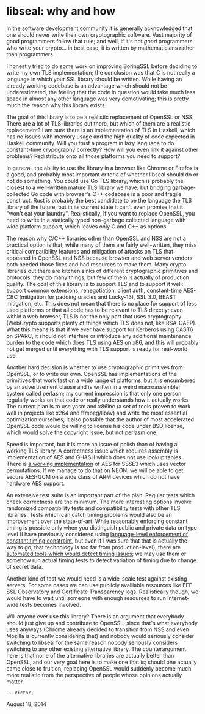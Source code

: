 libseal: why and how
====================

In the software development community it is generally acknowledged that one
should never write their own cryptographic software.  Vast majority of good
programmers follow that rule; and well, if it's not *good* programmers who
write your crypto... in best case, it is written by mathematicians rather than
programmers.

I honestly tried to do some work on improving BoringSSL before deciding to
write my own TLS implementation;  the conclusion was that C is not really a
language in which your SSL library should be written.  While having an already
working codebase is an advantage which should not be underestimated, the
feeling that the code in question would take much less space in almost any
other language was very demotivating; this is pretty much the reason why this
library exists.

The goal of this library is to be a realistic replacement of OpenSSL or NSS.
There are a lot of TLS libraries out there, but which of them are a realistic
replacement?  I am sure there is an implementation of TLS in Haskell, which has
no issues with memory usage and the high quality of code expected in Haskell
community.  Will you trust a program in lazy language to do constant-time
crypography correctly?  How will you even link it against other problems?
Redistribute onto all those platforms you need to support?

In general, the ability to use the library in a browser like Chrome or Firefox
is a good, and probably most important criteria of whether libseal should do or
not do something.  You could use Go TLS library, which is probably the closest
to a well-written mature TLS library we have; but bridging garbage-collected Go
code with browser's C++ codebase is a poor and fragile construct.  Rust is
probably the best candidate to be the language the TLS library of the future,
but in its current state it can't even promise that it "won't eat your
laundry".  Realistically, if you want to replace OpenSSL, you need to write in
a statically typed non-garbage collected language with wide platform support,
which leaves only C and C++ as options.

The reason why C/C++ libraries other than OpenSSL and NSS are not a practical
option is that, while many of them are fairly well-written, they miss critical
compatibility features and mitigation of attacks on TLS that appeared in
OpenSSL and NSS because browser and web server vendors both needed those fixes
and had resources to make them.  Many crypto libraries out there are kitchen
sinks of different cryptographic primitives and protocols: they do many things,
but few of them is actually of production quality.  The goal of this library is
to support TLS and to support it well: support common extensions,
renegotiation, client auth, constant-time AES-CBC (mitigation for padding
oracles and Lucky-13), SSL 3.0, BEAST mitigation, etc.  This does not mean that
there is no place for support of less used platforms or that all code has to be
relevant to TLS directly;  even within a web browser, TLS is not the only part
that uses cryptography (WebCrypto supports plenty of things which TLS does not,
like RSA-OAEP).  What this means is that if we ever have support for Kerberos
using CAST6 on SPARC, it should not interfere or introduce any additional
maintenance burden to the code which does TLS using AES on x86, and this will
probably not get merged until everything with TLS support is ready for
real-world use.

Another hard decision is whether to use cryptographic primitives from OpenSSL,
or to write our own.  OpenSSL has implementations of the primitives that work
fast on a wide range of platforms, but it is encumbered by an advertisement
clause and is written in a weird macroassembler system called perlasm; my
current impression is that only one person regularly works on that code or
really understands how it actually works.  The current plan is to use yasm and
x86inc (a set of tools proven to work well in projects like x264 and
ffmpeg/libav) and write the most essential optimization ourselves; it also
possible that the author of most accelerated OpenSSL code would be willing to
license his code under BSD license, which would solve the copyright issue, but
not perlasm one.

Speed is important, but it is more an issue of polish than of having a working
TLS library.  A correctness issue which requires assembly is implementation of
AES and GHASH which does not use lookup tables.  There is [a working
implementation](https://crypto.stanford.edu/vpaes/) of AES for SSSE3 which uses
vector permutations.  If we manage to do that on NEON, we will be able to get
secure AES-GCM on a wide class of ARM devices which do not have hardware AES
support.

An extensive test suite is an important part of the plan.  Regular tests which
check correctness are the minimum.  The more interesting options involve
randomized compatibility tests and compatibility tests with other TLS
libraries.  Tests which can catch timing problems would also be an improvement
over the state-of-art.  While reasonably enforcing constant timing is possible
only when you distinguish public and private data on type level (I have
previously considered using [language-level enforcement of constant timing
constraint](https://github.com/vasilvv/decor/blob/master/SUMMARY.md), but even
if I was sure that that is actually the way to go, that technology is too far
from production-level), there are [automated tools which would detect timing
issues](https://github.com/agl/ctgrind);  we may use them or somehow run actual
timing tests to detect variation of timing due to change of secret data.

Another kind of test we would need is a wide-scale test against existing
servers.  For some cases we can use publicly availiable resources like EFF SSL
Observatory and Certificate Transparency logs.  Realistically though, we would
have to wait until someone with enough resources to run Internet-wide tests
becomes involved.

Will anyone ever use this library?  There is an argument that everybody should
just give up and contribute to OpenSSL, since that's what everybody uses
anyways (Chrome already decided to transition from NSS and even Mozilla is
currently considering that) and nobody would seriously consider switching to
libseal for the same reason nobody seriously considers switching to any other
existing alternative library.  The counterargument here is that none of the
alternative libraries are actually better than OpenSSL, and our very goal here
is to make one that is;  should one actually came close to fruition, replacing
OpenSSL would suddenly become much more realistic from the perspective of
people whose opinions actually matter.

    -- Victor,
  August 18, 2014
